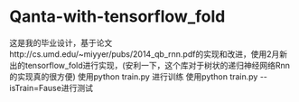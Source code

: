 # Qanta-with-tensorflow_fold
这是我的毕业设计，基于论文http://cs.umd.edu/~miyyer/pubs/2014_qb_rnn.pdf的实现和改进，使用2月新出的tensorflow_fold进行实现，(安利一下，这个库对于树状的递归神经网络Rnn的实现真的很方便)
使用python train.py 进行训练
使用python train.py --isTrain=Fause进行测试
